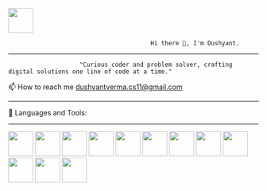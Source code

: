   <a href="https://github.com/Dushyant-K"><img src="https://huddle.eurostarsoftwaretesting.com/wp-content/uploads/2018/04/Java-or-Android.png" style="width:50px;height:50px;"></a>


                                            Hi there 👋, I'm Dushyant.
--------
                                            
                        "Curious coder and problem solver, crafting digital solutions one line of code at a time."
📫 How to reach me dushyantverma.cs11@gmail.com

---------

🚀 Languages and Tools:

---------
<p float="left">
<a href="https://www.adobe.com/in/products/photoshop.html"><img src="https://upload.wikimedia.org/wikipedia/commons/a/af/Adobe_Photoshop_CC_icon.svg" style="width:50px;height:50px;"></a>       
<a href="https://www.java.com/en/"><img src="https://img.icons8.com/?size=512&id=Pd2x9GWu9ovX&format=png" style="width:50px;height:50px;"></a>   
<a href="https://developer.android.com/studio?gclid=Cj0KCQjwpreJBhDvARIsAF1_BU3DdmjQO4vjKsd4XaAVkskn4NxtW1F1nBcOAZIyYT4hfh3DCwL4mzQaAjLvEALw_wcB&gclsrc=aw.ds"><img src="https://upload.wikimedia.org/wikipedia/commons/9/95/Android_Studio_Icon_3.6.svg" style="width:50px;height:50px;"></a>   
<a href="https://www.mysql.com/"><img src="https://icons8.com/icon/vR6XrZzQr1CN/my-sql" style="width:50px;height:50px;"></a>   
<a href="https://devdocs.io/cpp/"><img src="https://icons8.com/icon/2T6TKY6whzgV/c%2B%2B" style="width:50px;height:50px;"></a>   
<a href="https://firebase.google.com/"><img src="https://uxwing.com/google-firebase-icon/" style="width:50px;height:50px;"></a>   
<a href="https://git-scm.com/"><img src="https://icons8.com/icon/xBKl2pdJg5kk/git" style="width:50px;height:50px;"></a>   
<a href="https://ubuntu.com/"><img src="https://www.flaticon.com/free-icon/ubuntu_888879" style="width:50px;height:50px;"></a>  
<a href="https://www.docker.com/"><img src="https://www.pngfind.com/mpng/ihboJxh_icon-docker-notext-color-docker-icon-png-transparent/" style="width:50px;height:50px;"></a>  
<a href="https://www.mongodb.com/device-sync/lp"><img src="https://iconscout.com/icons/mongodb" style="width:50px;height:50px;"></a>  
<a href="https://en.wikipedia.org/wiki/HTML"><img src="https://www.flaticon.com/free-icon/html-5_732212" style="width:50px;height:50px;"></a>  
<a href="https://www.w3schools.com/css/css_intro.asp"><img src="https://www.flaticon.com/free-icon/css-3_732190" style="width:50px;height:50px;"></a>  
</p>

        

<!--
**Dushyant-K/Dushyant-K** is a ✨ _special_ ✨ repository because its `README.md` (this file) appears on your GitHub profile.

Here are some ideas to get you started:

- 🔭 I’m currently working on ...
- 🌱 I’m currently learning ...
- 👯 I’m looking to collaborate on ...
- 🤔 I’m looking for help with ...
- 💬 Ask me about ...
- 📫 How to reach me: ...
- 😄 Pronouns: ...
- ⚡ Fun fact: ...
-->

